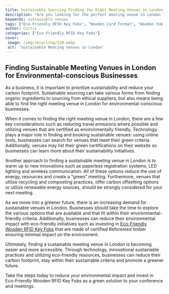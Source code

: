 ```yaml
---
title: Sustainable Sourcing Finding the Right Meeting Venues in London
description: "Are you looking for the perfect meeting venue in London This blog post will guide you through the process of finding the ideal meeting space with a focus on sustainable sources Learn more about the tips and resources for environmental-friendly venues"
keywords: sustainable venues
tags: ["Eco-Friendly RFID Key Fobs", "Wooden Card Format", "Wooden Fob Format", "Event Venues"]
author: Curtis
categories: ["Eco Friendly RFID Key Fobs"]
cover: 
 image: /img/recycling/210.webp
 alt: 'Sustainable Meeting Venues in London'
---
```

## Finding Sustainable Meeting Venues in London for Environmental-conscious Businesses
As a business, it is important to prioritize sustainability and reduce your carbon footprint. Sustainable sourcing can take various forms from finding organic ingredients to sourcing from ethical suppliers, but also means being able to find the right meeting venue in London for environmental-conscious businesses.

When it comes to finding the right meeting venue in London, there are a few key considerations such as reducing travel emissions where possible and utilizing venues that are certified as environmentally friendly. Technology plays a major role in finding and booking sustainable venues: using online tools, businesses can search for venues that meet their green criteria. Additionally, venues may list their green certifications on their website so businesses can learn more about their sustainability initiatives.

Another approach to finding a sustainable meeting venue in London is to warm up to new innovations such as paperless registration systems, LED lighting and wireless communication. All of these options reduce the use of energy, resources and create a "green" meeting. Furthermore, venues that utilize recycling and composting practices, offer carbon offsetting options or utilize renewable energy sources, should be strongly considered for your next meeting. 

As we move into a greener future, there is an increasing demand for sustainable venues in London. Businesses should take the time to explore the various options that are available and that fit within their environmental-friendly criteria. Additionally, businesses can reduce their environmental impact with eco-friendly initiatives such as investing in [Eco-Friendly Wooden RFID Key Fobs](/eco-friendly-rfid-key-fobs) that are made of certified Reforested timber ensuring minimal impact on the environment.

Ultimately, finding a sustainable meeting venue in London is becoming easier and more accessible. Through technology, innovational sustainable practices and utilizing eco-friendly resources, businesses can reduce their carbon footprint, stay within their sustainable criteria and promote a greener future. 

Take the steps today to reduce your environmental impact and invest in Eco-Friendly Wooden RFID Key Fobs as a green solution to your conference and meetings.
